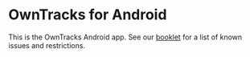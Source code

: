 OwnTracks for Android
=======

This is the OwnTracks Android app. 
See our [booklet](http://owntracks.org/booklet/features/android/) for a list of known issues and restrictions. 

